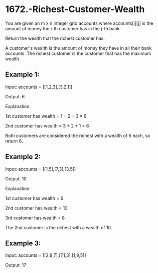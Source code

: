 # 1672.-Richest-Customer-Wealth
You are given an m x n integer grid accounts where accounts[i][j] is the amount of money the i-th customer has in the j-th bank.

Return the wealth that the richest customer has.

A customer's wealth is the amount of money they have in all their bank accounts. The richest customer is the customer that has the maximum wealth.

 

## Example 1:

Input: accounts = [[1,2,3],[3,2,1]]

Output: 6

Explanation:

1st customer has wealth = 1 + 2 + 3 = 6

2nd customer has wealth = 3 + 2 + 1 = 6

Both customers are considered the richest with a wealth of 6 each, so return 6.


## Example 2:

Input: accounts = [[1,5],[7,3],[3,5]]

Output: 10

Explanation: 

1st customer has wealth = 6

2nd customer has wealth = 10 

3rd customer has wealth = 8

The 2nd customer is the richest with a wealth of 10.


## Example 3:

Input: accounts = [[2,8,7],[7,1,3],[1,9,5]]

Output: 17
